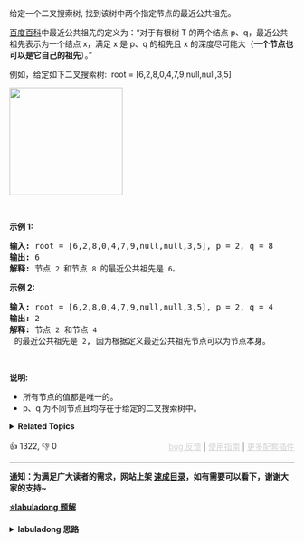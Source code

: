 <p>给定一个二叉搜索树, 找到该树中两个指定节点的最近公共祖先。</p>

<p><a href="https://baike.baidu.com/item/%E6%9C%80%E8%BF%91%E5%85%AC%E5%85%B1%E7%A5%96%E5%85%88/8918834?fr=aladdin" target="_blank">百度百科</a>中最近公共祖先的定义为：“对于有根树 T 的两个结点 p、q，最近公共祖先表示为一个结点 x，满足 x 是 p、q 的祖先且 x 的深度尽可能大（<strong>一个节点也可以是它自己的祖先</strong>）。”</p>

<p>例如，给定如下二叉搜索树:&nbsp; root =&nbsp;[6,2,8,0,4,7,9,null,null,3,5]</p>

<p><img alt="" src="https://assets.leetcode-cn.com/aliyun-lc-upload/uploads/2018/12/14/binarysearchtree_improved.png" style="height: 190px; width: 200px;" /></p>

<p>&nbsp;</p>

<p><strong>示例 1:</strong></p>

<pre><strong>输入:</strong> root = [6,2,8,0,4,7,9,null,null,3,5], p = 2, q = 8
<strong>输出:</strong> 6 
<strong>解释: </strong>节点 <span><code>2 </code></span>和节点 <span><code>8 </code></span>的最近公共祖先是 <span><code>6。</code></span>
</pre>

<p><strong>示例 2:</strong></p>

<pre><strong>输入:</strong> root = [6,2,8,0,4,7,9,null,null,3,5], p = 2, q = 4
<strong>输出:</strong> 2
<strong>解释: </strong>节点 <span><code>2</code></span> 和节点 <span><code>4</code></span> 的最近公共祖先是 <span><code>2</code></span>, 因为根据定义最近公共祖先节点可以为节点本身。</pre>

<p>&nbsp;</p>

<p><strong>说明:</strong></p>

<ul> 
 <li>所有节点的值都是唯一的。</li> 
 <li>p、q 为不同节点且均存在于给定的二叉搜索树中。</li> 
</ul>

<details><summary><strong>Related Topics</strong></summary>树 | 深度优先搜索 | 二叉搜索树 | 二叉树</details><br>

<div>👍 1322, 👎 0<span style='float: right;'><span style='color: gray;'><a href='https://github.com/labuladong/fucking-algorithm/issues' target='_blank' style='color: lightgray;text-decoration: underline;'>bug 反馈</a> | <a href='https://labuladong.online/algo/fname.html?fname=jb插件简介' target='_blank' style='color: lightgray;text-decoration: underline;'>使用指南</a> | <a href='https://labuladong.online/algo/' target='_blank' style='color: lightgray;text-decoration: underline;'>更多配套插件</a></span></span></div>

<div id="labuladong"><hr>

**通知：为满足广大读者的需求，网站上架 [速成目录](https://labuladong.online/algo/intro/quick-learning-plan/)，如有需要可以看下，谢谢大家的支持~**



<p><strong><a href="https://labuladong.online/algo/practice-in-action/lowest-common-ancestor-summary/" target="_blank">⭐️labuladong 题解</a></strong></p>
<details><summary><strong>labuladong 思路</strong></summary>


<div id="labuladong_solution_zh">

## 基本思路

比较经典的是 [✨236. 二叉树的最近公共祖先](/problems/lowest-common-ancestor-of-a-binary-tree/)，我在 [这篇文章](https://labuladong.online/algo/practice-in-action/lowest-common-ancestor-summary/) 讲了那道题的解法。

如果在 BST 中寻找最近公共祖先，反而容易很多，主要利用 BST 左小右大（左子树所有节点都比当前节点小，右子树所有节点都比当前节点大）的特点即可。

1、如果 `p` 和 `q` 都比当前节点小，那么显然 `p` 和 `q` 都在左子树，那么 LCA 在左子树。

2、如果 `p` 和 `q` 都比当前节点大，那么显然 `p` 和 `q` 都在右子树，那么 LCA 在右子树。

3、一旦发现 `p` 和 `q` 在当前节点的两侧，说明当前节点就是 LCA。

**详细题解**：
  - [拓展：最近公共祖先系列解题框架](https://labuladong.online/algo/practice-in-action/lowest-common-ancestor-summary/)

</div>





<div id="solution">

## 解法代码



<div class="tab-panel"><div class="tab-nav">
<button data-tab-item="cpp" class="tab-nav-button btn " data-tab-group="default" onclick="switchTab(this)">cpp🤖</button>

<button data-tab-item="python" class="tab-nav-button btn " data-tab-group="default" onclick="switchTab(this)">python🤖</button>

<button data-tab-item="java" class="tab-nav-button btn active" data-tab-group="default" onclick="switchTab(this)">java🟢</button>

<button data-tab-item="go" class="tab-nav-button btn " data-tab-group="default" onclick="switchTab(this)">go🤖</button>

<button data-tab-item="javascript" class="tab-nav-button btn " data-tab-group="default" onclick="switchTab(this)">javascript🤖</button>
</div><div class="tab-content">
<div data-tab-item="cpp" class="tab-item " data-tab-group="default"><div class="highlight">

```cpp
// 注意：cpp 代码由 chatGPT🤖 根据我的 java 代码翻译。
// 本代码的正确性已通过力扣验证，如有疑问，可以对照 java 代码查看。

class Solution {
public:
    TreeNode* lowestCommonAncestor(TreeNode* root, TreeNode* p, TreeNode* q) {
        if (root == nullptr) return nullptr;
        if (p->val > q->val) {
            // 保证 p.val <= q.val，便于后续情况讨论
            return lowestCommonAncestor(root, q, p);
        }
        if (root->val >= p->val && root->val <= q->val) {
            // p <= root <= q
            // 即 p 和 q 分别在 root 的左右子树，那么 root 就是 LCA
            return root;
        }
        if (root->val > q->val) {
            // p 和 q 都在 root 的左子树，那么 LCA 在左子树
            return lowestCommonAncestor(root->left, p, q);
        } else {
            // p 和 q 都在 root 的右子树，那么 LCA 在右子树
            return lowestCommonAncestor(root->right, p, q);
        }
    }
};
```

</div></div>

<div data-tab-item="python" class="tab-item " data-tab-group="default"><div class="highlight">

```python
# 注意：python 代码由 chatGPT🤖 根据我的 java 代码翻译。
# 本代码的正确性已通过力扣验证，如有疑问，可以对照 java 代码查看。

class Solution:
    def lowestCommonAncestor(self, root: TreeNode, p: TreeNode, q: TreeNode) -> TreeNode:
        if root is None:
            return None
        if p.val > q.val:
            # 保证 p.val <= q.val，便于后续情况讨论
            return self.lowestCommonAncestor(root, q, p)
        if root.val >= p.val and root.val <= q.val:
            # p <= root <= q
            # 即 p 和 q 分别在 root 的左右子树，那么 root 就是 LCA
            return root
        if root.val > q.val:
            # p 和 q 都在 root 的左子树，那么 LCA 在左子树
            return self.lowestCommonAncestor(root.left, p, q)
        else:
            # p 和 q 都在 root 的右子树，那么 LCA 在右子树
            return self.lowestCommonAncestor(root.right, p, q)
```

</div></div>

<div data-tab-item="java" class="tab-item active" data-tab-group="default"><div class="highlight">

```java
class Solution {
    public TreeNode lowestCommonAncestor(TreeNode root, TreeNode p, TreeNode q) {
        if (root == null) return null;
        if (p.val > q.val) {
            // 保证 p.val <= q.val，便于后续情况讨论
            return lowestCommonAncestor(root, q, p);
        }
        if (root.val >= p.val && root.val <= q.val) {
            // p <= root <= q
            // 即 p 和 q 分别在 root 的左右子树，那么 root 就是 LCA
            return root;
        }
        if (root.val > q.val) {
            // p 和 q 都在 root 的左子树，那么 LCA 在左子树
            return lowestCommonAncestor(root.left, p, q);
        } else {
            // p 和 q 都在 root 的右子树，那么 LCA 在右子树
            return lowestCommonAncestor(root.right, p, q);
        }
    }
}
```

</div></div>

<div data-tab-item="go" class="tab-item " data-tab-group="default"><div class="highlight">

```go
// 注意：go 代码由 chatGPT🤖 根据我的 java 代码翻译。
// 本代码的正确性已通过力扣验证，如有疑问，可以对照 java 代码查看。

func lowestCommonAncestor(root, p, q *TreeNode) *TreeNode {
    if root == nil {
        return nil
    }
    if p.Val > q.Val {
        // 保证 p.val <= q.val，便于后续情况讨论
        return lowestCommonAncestor(root, q, p)
    }
    if root.Val >= p.Val && root.Val <= q.Val {
        // p <= root <= q
        // 即 p 和 q 分别在 root 的左右子树，那么 root 就是 LCA
        return root
    }
    if root.Val > q.Val {
        // p 和 q 都在 root 的左子树，那么 LCA 在左子树
        return lowestCommonAncestor(root.Left, p, q)
    } else {
        // p 和 q 都在 root 的右子树，那么 LCA 在右子树
        return lowestCommonAncestor(root.Right, p, q)
    }
}
```

</div></div>

<div data-tab-item="javascript" class="tab-item " data-tab-group="default"><div class="highlight">

```javascript
// 注意：javascript 代码由 chatGPT🤖 根据我的 java 代码翻译。
// 本代码的正确性已通过力扣验证，如有疑问，可以对照 java 代码查看。

var lowestCommonAncestor = function(root, p, q) {
    if (root === null) return null;
    if (p.val > q.val) {
        // 保证 p.val <= q.val，便于后续情况讨论
        return lowestCommonAncestor(root, q, p);
    }
    if (root.val >= p.val && root.val <= q.val) {
        // p <= root <= q
        // 即 p 和 q 分别在 root 的左右子树，那么 root 就是 LCA
        return root;
    }
    if (root.val > q.val) {
        // p 和 q 都在 root 的左子树，那么 LCA 在左子树
        return lowestCommonAncestor(root.left, p, q);
    } else {
        // p 和 q 都在 root 的右子树，那么 LCA 在右子树
        return lowestCommonAncestor(root.right, p, q);
    }
};
```

</div></div>
</div></div>

<hr /><details open hint-container details><summary style="font-size: medium"><strong>🌈🌈 算法可视化 🌈🌈</strong></summary><div id="data_lowest-common-ancestor-of-a-binary-search-tree"  category="leetcode" ></div><div class="resizable aspect-ratio-container" style="height: 100%;">
<div id="iframe_lowest-common-ancestor-of-a-binary-search-tree"></div></div>
</details><hr /><br />

</div>
</details>
</div>

